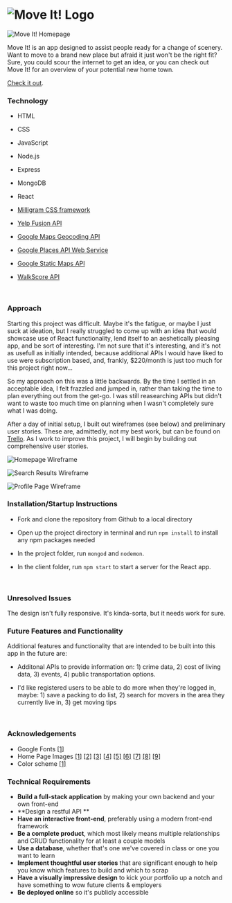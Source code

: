 # ![Move It! Logo](https://i.imgur.com/nX4Hvhq.png)



![Move It! Homepage](https://i.imgur.com/hOHv3Ky.jpg)

Move It! is an app designed to assist people ready for a change of scenery. Want to move to a brand new place but afraid it just won't be the right fit? Sure, you could scour the internet to get an idea, or you can check out Move It! for an overview of your potential new home town.

[Check it out](https://gomoveit.herokuapp.com/).

### Technology

- HTML

- CSS

- JavaScript

- Node.js

- Express

- MongoDB

- React

- [Milligram CSS framework](https://milligram.io/)

- [Yelp Fusion API](https://www.yelp.com/fusion)

- [Google Maps Geocoding API](https://developers.google.com/maps/documentation/geocoding/intro)

- [Google Places API Web Service](https://developers.google.com/places/web-service/intro)

- [Google Static Maps API](https://developers.google.com/maps/documentation/static-maps/intro)

- [WalkScore API](https://www.walkscore.com/professional/walk-score-apis.php)

  ​

### Approach

Starting this project was difficult. Maybe it's the fatigue, or maybe I just suck at ideation, but I really struggled to come up with an idea that would showcase use of React functionality, lend itself to an aeshetically pleasing app, and be sort of interesting. I'm not sure that it's interesting, and it's not as usefull as initially intended, because additional APIs I would have liked to use were subscription based, and, frankly, $220/month is just too much for this project right now...

So my approach on this was a little backwards. By the time I settled in an acceptable idea, I felt frazzled and jumped in, rather than taking the time to plan everything out from the get-go. I was still reasearching APIs but didn't want to waste too much time on planning when I wasn't completely sure what I was doing.

After a day of initial setup, I built out wireframes (see below) and preliminary user stories. These are, admittedly, not my best work, but can be found on [Trello](https://trello.com/b/HsUq1csv/project-4). As I work to improve this project, I will begin by building out comprehensive user stories.

![Homepage Wireframe](https://i.imgur.com/gmr2MXO.png)

![Search Results Wireframe](https://i.imgur.com/a1cfZLs.png)

![Profile Page Wireframe](https://i.imgur.com/IF8IQvs.png)



### Installation/Startup Instructions

- Fork and clone the repository from Github to a local directory

- Open up the project directory in terminal and run `npm install` to install any npm packages needed

- In the project folder, run `mongod` and `nodemon`.

- In the client folder, run `npm start` to start a server for the React app.

  ​

### Unresolved Issues

The design isn't fully responsive. It's kinda-sorta, but it needs work for sure.



### Future Features and Functionality

Additional features and functionality that are intended to be built into this app in the future are:

- Additonal APIs to provide information on: 1) crime data, 2) cost of living data, 3) events, 4) public transportation options.

- I'd like registered users to be able to do more when they're logged in, maybe: 1) save a packing to do list, 2) search for movers in the area they currently live in, 3) get moving tips

  ​

### Acknowledgements

- Google Fonts [[1]](https://fonts.google.com/specimen/Roboto+Slab)
- Home Page Images [[1]](https://www.google.com/imgres?imgurl=http%3A%2F%2Fstatic.hdw.eweb4.com%2Fmedia%2Fwallpapers_2880x1800%2Fworld%2F1%2F2%2Fsmall-town-square-world-hd-wallpaper-2880x1800-15620.jpg&imgrefurl=http%3A%2F%2Fhdw.eweb4.com%2Fwallpapers%2F15620%2F&docid=21eh1n9Lw7DHeM&tbnid=nxxntc2Nf7NLlM%3A&vet=10ahUKEwi63sO3wLTXAhVG6GMKHVDCBkkQMwgnKAAwAA..i&w=2880&h=1800&hl=en&bih=1090&biw=1067&q=small%20town%20town%20square&ved=0ahUKEwi63sO3wLTXAhVG6GMKHVDCBkkQMwgnKAAwAA&iact=mrc&uact=8) [[2]](https://www.google.com/imgres?imgurl=https%3A%2F%2Fs-media-cache-ak0.pinimg.com%2Foriginals%2Fe2%2Fb7%2Ff5%2Fe2b7f5481fa2525d5f6e040a629aa7ce.jpg&imgrefurl=https%3A%2F%2Fwww.pinterest.com%2Fpin%2F763923155512435391%2F&docid=0Yr_OxmultWgyM&tbnid=3eGQTIj-DxHLQM%3A&vet=10ahUKEwitrZ3PwLTXAhVNxGMKHUmWAxAQMwgnKAAwAA..i&w=1920&h=1274&hl=en&bih=1035&biw=1067&q=banff%20canada&ved=0ahUKEwitrZ3PwLTXAhVNxGMKHUmWAxAQMwgnKAAwAA&iact=mrc&uact=8) [[3]](https://www.google.com/imgres?imgurl=http%3A%2F%2Fcdn.pcwallart.com%2Fimages%2Fcity-street-wallpaper-4.jpg&imgrefurl=http%3A%2F%2Fpcwallart.com%2Fcity-street-wallpaper-4.html&docid=zMgfIfTOEB02OM&tbnid=bahybqWcD6a0_M%3A&vet=10ahUKEwibgc_jwLTXAhVU3WMKHSR2D0gQMwj-ASgBMAE..i&w=2048&h=1186&hl=en&bih=1035&biw=1067&q=city%20street&ved=0ahUKEwibgc_jwLTXAhVU3WMKHSR2D0gQMwj-ASgBMAE&iact=mrc&uact=8) [[4]](https://www.google.com/imgres?imgurl=https%3A%2F%2Fs-media-cache-ak0.pinimg.com%2Foriginals%2F3c%2F34%2F03%2F3c34031646143092e3bf4fb7b4793797.jpg&imgrefurl=https%3A%2F%2Fwww.pinterest.com%2Fpin%2F103934703879931685%2F&docid=wS0EOb-Es4LIEM&tbnid=svlq1YcCI8F97M%3A&vet=10ahUKEwj2z9WLwbTXAhUU32MKHSehBHMQMwgnKAAwAA..i&w=1600&h=800&itg=1&hl=en&bih=1035&biw=1067&q=small%20town%20new%20england&ved=0ahUKEwj2z9WLwbTXAhUU32MKHSehBHMQMwgnKAAwAA&iact=mrc&uact=8) [[5]](https://www.google.com/imgres?imgurl=http%3A%2F%2Fbrigittetravel.ro%2Fimages%2Foffers%2F254%2FManarola_cs_1509106356_254.jpg&imgrefurl=http%3A%2F%2Fbrigittetravel.ro%2F&docid=Y6tYNtGqbneFQM&tbnid=R5mjCW0IjOYEfM%3A&vet=10ahUKEwj_p8yjwbTXAhVGyWMKHbaoCOEQMwgnKAAwAA..i&w=1400&h=933&hl=en&bih=1035&biw=1067&q=manarola&ved=0ahUKEwj_p8yjwbTXAhVGyWMKHbaoCOEQMwgnKAAwAA&iact=mrc&uact=8) [[6]](https://www.google.com/imgres?imgurl=https%3A%2F%2Fs-i.huffpost.com%2Fgen%2F1846108%2Fimages%2Fo-IRELAND-GHOST-TOWN-facebook.jpg&imgrefurl=https%3A%2F%2Fwww.huffingtonpost.com%2F2014%2F06%2F11%2Firelands-suburban-ghost-towns_n_5481028.html&docid=LaE3wXr_DKFtPM&tbnid=H5Icv5eh4hh3lM%3A&vet=10ahUKEwjrx-rrwbTXAhUFHGMKHcV-Ah4QMwhBKAAwAA..i&w=2000&h=1000&hl=en&bih=1035&biw=1067&q=Ireland%27s%20Suburban%20Ghost%20Towns%20Are%20Jus&ved=0ahUKEwjrx-rrwbTXAhUFHGMKHcV-Ah4QMwhBKAAwAA&iact=mrc&uact=8) [[7]](https://www.google.com/imgres?imgurl=http%3A%2F%2Fs3.amazonaws.com%2Fbedooinblog%2Fblog%2Fwp-content%2Fuploads%2F2017%2F01%2F12155729%2Fview-of-historic-town-of-Schiltach-in-Germany-e1486469717570.jpg&imgrefurl=http%3A%2F%2Fwww.bedooin.com%2Fblog%2Fque-ver-semana-selva-negra%2F&docid=z1mTH34xsJqT7M&tbnid=g3Nilk1jMYicDM%3A&vet=10ahUKEwj6y_CNwrTXAhUPymMKHWNKA5MQMwgnKAAwAA..i&w=800&h=533&hl=en&bih=1035&biw=1067&q=schiltach&ved=0ahUKEwj6y_CNwrTXAhUPymMKHWNKA5MQMwgnKAAwAA&iact=mrc&uact=8) [[8]](https://www.google.com/imgres?imgurl=http%3A%2F%2Fwww.citymb.info%2FHome%2FShowImage%3Fid%3D21949%26t%3D636294002762800000&imgrefurl=http%3A%2F%2Fwww.citymb.info%2FHome%2FComponents%2FPhotoAlbum%2FPhotoAlbum%2F213%2F&docid=faFRRcTs98gewM&tbnid=LveuYzOdLgScDM%3A&vet=10ahUKEwjqz-efwrTXAhUUWmMKHRAzCHkQMwhDKAUwBQ..i&w=1920&h=1275&itg=1&hl=en&bih=1035&biw=1067&q=manhattan%20beach&ved=0ahUKEwjqz-efwrTXAhUUWmMKHRAzCHkQMwhDKAUwBQ&iact=mrc&uact=8) [[9]](https://www.google.com/imgres?imgurl=https%3A%2F%2Fwww.nationaladaptationforum.org%2Fsites%2Fdefault%2Ffiles%2FSt.%2520Paul%2520Skyline.jpg&imgrefurl=https%3A%2F%2Fwww.nationaladaptationforum.org%2Flogistics-host-city&docid=56w6PyPvYJif5M&tbnid=EMXHziYvWACoJM%3A&vet=10ahUKEwiOxu2xwrTXAhVU92MKHfwgBwwQMwgnKAAwAA..i&w=1200&h=797&hl=en&bih=1035&biw=1067&q=st%20paul%20minnesota%20downtown&ved=0ahUKEwiOxu2xwrTXAhVU92MKHfwgBwwQMwgnKAAwAA&iact=mrc&uact=8)
- Color scheme [[1]](https://coolors.co/f18f01-048ba8-2e4057-99c24d-2f2d2e)



### Technical Requirements

- **Build a full-stack application** by making your own backend and your own front-end
- **Design a restful API **
- **Have an interactive front-end**, preferably using a modern front-end framework
- **Be a complete product**, which most likely means multiple relationships and CRUD functionality for at least a couple models
- **Use a database**, whether that's one we've covered in class or one you want to learn
- **Implement thoughtful user stories** that are significant enough to help you know which features to build and which to scrap
- **Have a visually impressive design** to kick your portfolio up a notch and have something to wow future clients & employers
- **Be deployed online** so it's publicly accessible